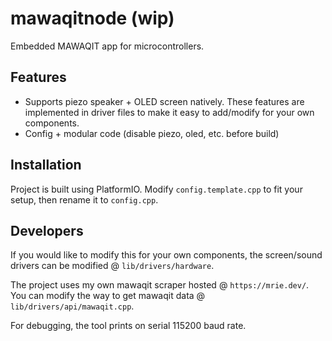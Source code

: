 # mawaqitnode (wip)
Embedded MAWAQIT app for microcontrollers.

## Features
- Supports piezo speaker + OLED screen natively. These features are implemented in driver files to make it easy to add/modify for your own components.
- Config + modular code (disable piezo, oled, etc. before build)

## Installation
Project is built using PlatformIO. Modify `config.template.cpp` to fit your setup, then rename it to `config.cpp`.

## Developers
If you would like to modify this for your own components, the screen/sound drivers can be modified @ `lib/drivers/hardware`.

The project uses my own mawaqit scraper hosted @ `https://mrie.dev/`. You can modify the way to get mawaqit data @ `lib/drivers/api/mawaqit.cpp`.

For debugging, the tool prints on serial 115200 baud rate.